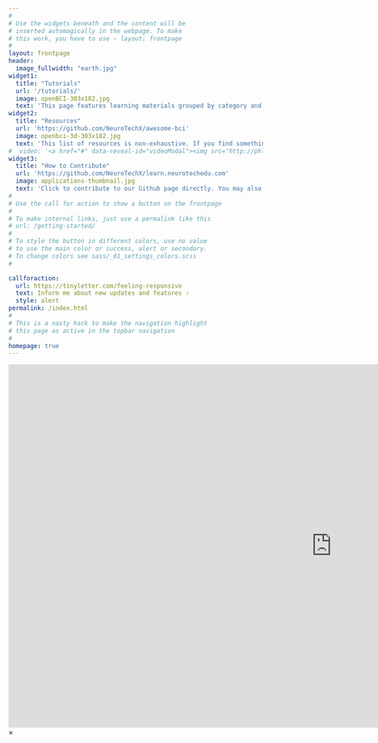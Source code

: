 ```yaml
---
#
# Use the widgets beneath and the content will be
# inserted automagically in the webpage. To make
# this work, you have to use › layout: frontpage
#
layout: frontpage
header:
  image_fullwidth: "earth.jpg"
widget1:
  title: "Tutorials"
  url: '/tutorials/'
  image: openBCI-303x182.jpg
  text: 'This page features learning materials grouped by category and give you an insight into learning tracks.'
widget2:
  title: "Resources"
  url: 'https://github.com/NeuroTechX/awesome-bci'
  image: openbci-3d-303x182.jpg
  text: 'This list of resources is non-exhaustive. If you find something which you think should be included, please add it!'
#  video: '<a href="#" data-reveal-id="videoModal"><img src="http://phlow.github.io/feeling-responsive/images/start-video-feeling-responsive-302x182.jpg" width="302" height="182" alt=""/></a>'
widget3:
  title: "How to Contribute"
  url: 'https://github.com/NeuroTechX/learn.neurotechedu.com'
  image: applications-thumbnail.jpg
  text: 'Click to contribute to our Github page directly. You may also choose to join the NeurotechX committee or our Slack group.'
#
# Use the call for action to show a button on the frontpage
#
# To make internal links, just use a permalink like this
# url: /getting-started/
#
# To style the button in different colors, use no value
# to use the main color or success, alert or secondary.
# To change colors see sass/_01_settings_colors.scss
#

callforaction:
  url: https://tinyletter.com/feeling-responsive
  text: Inform me about new updates and features ›
  style: alert
permalink: /index.html
#
# This is a nasty hack to make the navigation highlight
# this page as active in the topbar navigation
#
homepage: true
---
```


<div id="videoModal" class="reveal-modal large" data-reveal="">
  <div class="flex-video widescreen vimeo" style="display: block;">
    <iframe width="1280" height="720" src="https://www.youtube.com/embed/3b5zCFSmVvU" frameborder="0" allowfullscreen></iframe>
  </div>
  <a class="close-reveal-modal">&#215;</a>
</div>
